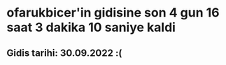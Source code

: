 # ofarukbicer'in gidisine son 4 gun 16 saat 3 dakika 10 saniye kaldi

## Gidis tarihi: 30.09.2022 :(